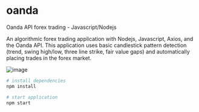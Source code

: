# oanda
Oanda API forex trading - Javascript/Nodejs

An algorithmic forex trading application with Nodejs, Javascript, Axios, and the Oanda API. This application uses basic candlestick pattern detection (trend, swing high/low, three line strike, fair value gaps) and automatically placing trades in the forex market.

![image](https://github.com/ahmedzishi/oanda/assets/100880869/ed1ece44-e765-49c4-b808-516b7803e340)

```bash
# install dependencies
npm install

# start application
npm start
```


